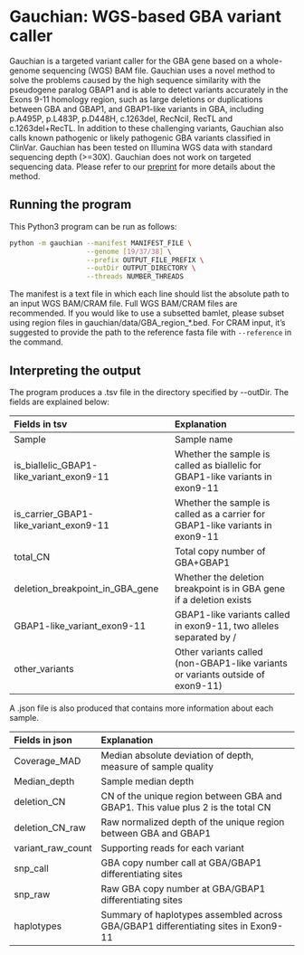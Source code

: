 # Gauchian: WGS-based GBA variant caller

Gauchian is a targeted variant caller for the GBA gene based on a whole-genome sequencing (WGS) BAM file. Gauchian uses a novel method to solve the problems caused by the high sequence similarity with the pseudogene paralog GBAP1 and is able to detect variants accurately in the Exons 9-11 homology region, such as large deletions or duplications between GBA and GBAP1, and GBAP1-like variants in GBA, including p.A495P, p.L483P, p.D448H, c.1263del, RecNciI, RecTL and c.1263del+RecTL. In addition to these challenging variants, Gauchian also calls known pathogenic or likely pathogenic GBA variants classified in ClinVar. Gauchian has been tested on Illumina WGS data with standard sequencing depth (>=30X). Gauchian does not work on targeted sequencing data. Please refer to our [preprint](https://www.medrxiv.org/content/10.1101/2021.11.12.21266253v1) for more details about the method.

## Running the program

This Python3 program can be run as follows:

```bash
python -m gauchian --manifest MANIFEST_FILE \
                   --genome [19/37/38] \
                   --prefix OUTPUT_FILE_PREFIX \
                   --outDir OUTPUT_DIRECTORY \
                   --threads NUMBER_THREADS
```

The manifest is a text file in which each line should list the absolute path to an input WGS BAM/CRAM file. Full WGS BAM/CRAM files are recommended. If you would like to use a subsetted bamlet, please subset using region files in gauchian/data/GBA_region_*.bed. For CRAM input, it’s suggested to provide the path to the reference fasta file with `--reference` in the command.

## Interpreting the output

The program produces a .tsv file in the directory specified by --outDir.
The fields are explained below:

| Fields in tsv                           | Explanation                                                                    |
|:----------------------------------------|:-------------------------------------------------------------------------------|
| Sample                                  | Sample name                                                                    |
| is_biallelic_GBAP1-like_variant_exon9-11| Whether the sample is called as biallelic for GBAP1-like variants in exon9-11  |
| is_carrier_GBAP1-like_variant_exon9-11  | Whether the sample is called as a carrier for GBAP1-like variants in exon9-11  |
| total_CN                                | Total copy number of GBA+GBAP1                                                 |
| deletion_breakpoint_in_GBA_gene         | Whether the deletion breakpoint is in GBA gene if a deletion exists            |
| GBAP1-like_variant_exon9-11             | GBAP1-like variants called in exon9-11, two alleles separated by /             |
| other_variants                          | Other variants called (non-GBAP1-like variants or variants outside of exon9-11)|

A .json file is also produced that contains more information about each sample.

| Fields in json    | Explanation                                                                       |
|:------------------|:----------------------------------------------------------------------------------|
| Coverage_MAD      | Median absolute deviation of depth, measure of sample quality                     |
| Median_depth      | Sample median depth                                                               |
| deletion_CN       | CN of the unique region between GBA and GBAP1. This value plus 2 is the total CN  |
| deletion_CN_raw   | Raw normalized depth of the unique region between GBA and GBAP1                   |
| variant_raw_count | Supporting reads for each variant                                                 |
| snp_call          | GBA copy number call at GBA/GBAP1 differentiating sites                           |
| snp_raw           | Raw GBA copy number at GBA/GBAP1 differentiating sites                            |
| haplotypes        | Summary of haplotypes assembled across GBA/GBAP1 differentiating sites in Exon9-11|
